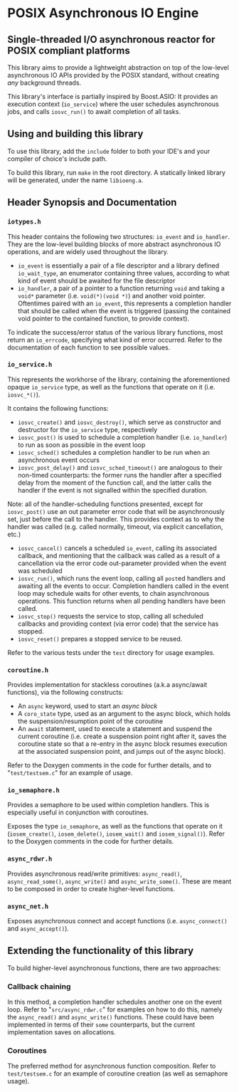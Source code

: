 # POSIX Asynchronous IO Engine

## Single-threaded I/O asynchronous reactor for POSIX compliant platforms

This library aims to provide a lightweight abstraction on top of the low-level asynchronous
IO APIs provided by the POSIX standard, without creating *any* background threads.

This library's interface is partially inspired by Boost.ASIO: It provides an execution context (`io_service`) where the user schedules asynchronous jobs, and calls `iosvc_run()` to await completion of all tasks.

## Using and building this library

To use this library, add the `include` folder to both your IDE's and your compiler of choice's include path.

To build this library, run `make` in the root directory. A statically linked library will be generated, under the name `libioeng.a`.

## Header Synopsis and Documentation

### `iotypes.h`

This header contains the following two structures: `io_event` and `io_handler`. They are the low-level building blocks of more abstract asynchronous IO operations, and are widely used throughout the library.
* `io_event` is essentially a pair of a file descriptor and a library defined `io_wait_type`, an enumerator containing three values, according to what kind of event should be awaited for the file descriptor
* `io_handler`, a pair of a pointer to a function returning `void` and taking a `void*` parameter (i.e. `void(*)(void *)`) and another void pointer. Oftentimes paired with an `io_event`, this represents a completion handler that should be called when the event is triggered (passing the contained void pointer to the contained function, to provide context).

To indicate the success/error status of the various library functions, most return an `io_errcode`, specifying what kind of error occurred. Refer to the documentation of each function to see possible values.

### `io_service.h`

This represents the workhorse of the library, containing the aforementioned opaque `io_service` type, as well as the functions that operate on it (i.e. `iosvc_*()`).

It contains the following functions:
* `iosvc_create()` and `iosvc_destroy()`, which serve as constructor and destructor for the `io_service` type, respectively
* `iosvc_post()` is used to schedule a completion handler (i.e. `io_handler`) to run as soon as possible in the event loop
* `iosvc_sched()` schedules a completion handler to be run when an asynchronous event occurs
* `iosvc_post_delay()` and `iosvc_sched_timeout()` are analogous to their non-timed counterparts: the former runs the handler after a specified delay from the moment of the function call, and the latter calls the handler if the event is not signalled within the specified duration.

Note: all of the handler-scheduling functions presented, except for `iosvc_post()` use an out parameter error code that will be asynchronously set, just before the call to the handler. This provides context as to why the handler was called (e.g. called normally, timeout, via explicit cancellation, etc.)

* `iosvc_cancel()` cancels a scheduled `io_event`, calling its associated callback, and mentioning that the callback was called as a result of a cancellation via the error code out-parameter provided when the event was scheduled
* `iosvc_run()`, which runs the event loop, calling all `post`ed handlers and awaiting all the events to occur. Completion handlers called in the event loop may schedule waits for other events, to chain asynchronous operations. This function returns when all pending handlers have been called.
* `iosvc_stop()` requests the service to stop, calling all scheduled callbacks and providing context (via error code) that the service has stopped.
* `iosvc_reset()` prepares a stopped service to be reused.

Refer to the various tests under the `test` directory for usage examples.

### `coroutine.h`

Provides implementation for stackless coroutines (a.k.a async/await functions), via the following constructs:

* An `async` keyword, used to start an *async block*
* A `coro_state` type, used as an argument to the async block, which holds the suspension/resumption point of the coroutine
* An `await` statement, used to execute a statement and suspend the current coroutine (i.e. create a suspension point right after it, saves the coroutine state so that a re-entry in the async block resumes execution at the associated suspension point, and jumps out of the async block).

Refer to the Doxygen comments in the code for further details, and to "`test/testsem.c`" for an example of usage.

### `io_semaphore.h`

Provides a semaphore to be used within completion handlers. This is especially useful in conjunction with coroutines.

Exposes the type `io_semaphore`, as well as the functions that operate on it (`iosem_create()`, `iosem_delete()`, `iosem_wait()` and `iosem_signal()`). Refer to the Doxygen comments in the code for further details.

### `async_rdwr.h`

Provides asynchronous read/write primitives: `async_read()`, `async_read_some()`, `async_write()` and `async_write_some()`. These are meant to be composed in order to create higher-level functions.

### `async_net.h`

Exposes asynchronous connect and accept functions (i.e. `async_connect()` and `async_accept()`).

## Extending the functionality of this library

To build higher-level asynchronous functions, there are two approaches:

### Callback chaining

In this method, a completion handler schedules another one on the event loop. Refer to "`src/async_rdwr.c`" for examples on how to do this, namely the `async_read()` and `async_write()` functions. These could have been implemented in terms of their `some` counterparts, but the current implementation saves on allocations.

### Coroutines

The preferred method for asynchronous function composition. Refer to `test/testsem.c` for an example of coroutine creation (as well as semaphore usage).

